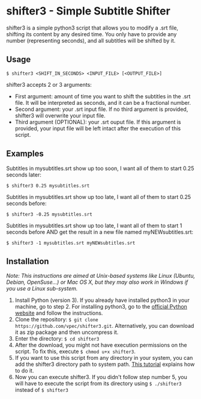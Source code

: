 # shifter3 - Simple Subtitle Shifter

shifter3 is a simple python3 script that allows you to modify a .srt file, shifting its content by any desired time. You only have to provide any number (representing seconds), and all subtitles will be shifted by it.

## Usage
`$ shifter3 <SHIFT_IN_SECONDS> <INPUT_FILE> [<OUTPUT_FILE>]`

shifter3 accepts 2 or 3 arguments:

  - First argument: amount of time you want to shift the subtitles in the .srt file. It will be interpreted as seconds, and it can be a fractional number.
  - Second argument: your .srt input file. If no third argument is provided, shifter3 will overwrite your input file.
  - Third argument (OPTIONAL): your .srt ouput file. If this argument is provided, your input file will be left intact after the execution of this script.
  
## Examples
Subtitles in mysubtitles.srt show up too soon, I want all of them to start 0.25 seconds later:

`$ shifter3 0.25 mysubtitles.srt`

Subtitles in mysubtitles.srt show up too late, I want all of them to start 0.25 seconds before:

`$ shifter3 -0.25 mysubtitles.srt`


Subtitles in mysubtitles.srt show up too late, I want all of them to start 1 seconds before AND get the result in a new file named myNEWsubtitles.srt:

`$ shifter3 -1 mysubtitles.srt myNEWsubtitles.srt`

## Installation
*Note: This instructions are aimed at Unix-based systems like Linux (Ubuntu, Debian, OpenSuse...) or Mac OS X, but they may also work in Windows if you use a Linux sub-system.*
1. Install Python (version 3). If you already have installed python3 in your machine, go to step 2. For installing python3, go to the [official Python website](https://www.python.org/downloads) and follow the instructions.
2. Clone the repository:
`$ git clone https://github.com/vpec/shifter3.git`.
Alternatively, you can download it as zip package and then uncompress it.
3. Enter the directory:
`$ cd shifter3`
4. After the download, you might not have execution permissions on the script. To fix this, execute `$ chmod u+x shifter3`. 
5. If you want to use this script from any directory in your system, you can add the shifter3 directory path to system path. [This tutorial](https://gist.github.com/nex3/c395b2f8fd4b02068be37c961301caa7) explains how to do it.
6. Now you can execute shifter3. If you didn't follow step number 5, you will have to execute the script from its directory using `$ ./shifter3` instead of `$ shifter3`
